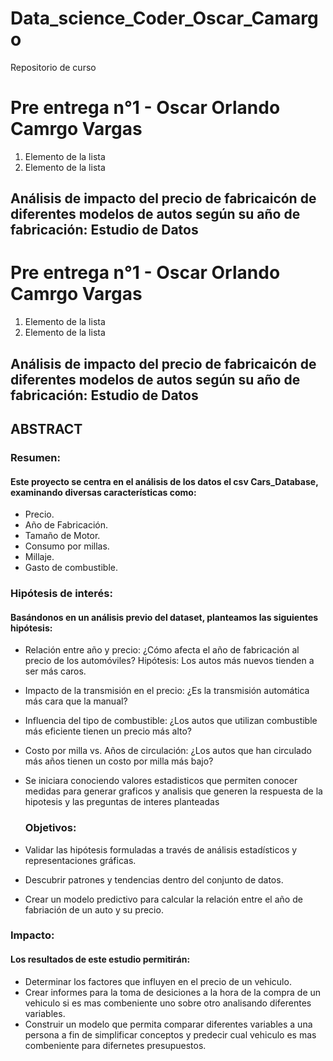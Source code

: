 # Data_science_Coder_Oscar_Camargo
Repositorio de curso 

# Pre entrega n°1 - Oscar Orlando Camrgo Vargas

1.   Elemento de la lista
2.   Elemento de la lista


## Análisis de impacto del precio de fabricaicón de diferentes modelos de autos según su año de fabricación: Estudio de Datos

# Pre entrega n°1 - Oscar Orlando Camrgo Vargas

1.   Elemento de la lista
2.   Elemento de la lista


## Análisis de impacto del precio de fabricaicón de diferentes modelos de autos según su año de fabricación: Estudio de Datos

## ABSTRACT

### Resumen:
#### Este proyecto se centra en el análisis  de los datos el csv Cars_Database, examinando diversas características como:
- Precio.
- Año de Fabricación.
- Tamaño de Motor.
- Consumo por millas.
- Millaje.
- Gasto de combustible.

 ###  Hipótesis de interés:
#### Basándonos en un análisis previo del dataset, planteamos las siguientes hipótesis:
- Relación entre año y precio: ¿Cómo afecta el año de fabricación al precio de los automóviles? Hipótesis: Los autos más nuevos tienden a ser más caros.
- Impacto de la transmisión en el precio: ¿Es la transmisión automática más cara que la manual?
- Influencia del tipo de combustible: ¿Los autos que utilizan combustible más eficiente tienen un precio más alto?
- Costo por milla vs. Años de circulación: ¿Los autos que han circulado más años tienen un costo por milla más bajo?
- Se iniciara conociendo valores estadisticos que permiten conocer medidas para generar graficos y analisis que generen la respuesta de la hipotesis y las preguntas de interes planteadas
  ### Objetivos:

- Validar las hipótesis formuladas a través de análisis estadísticos y representaciones gráficas.
- Descubrir patrones y tendencias dentro del conjunto de datos.
- Crear un modelo predictivo para calcular la relación entre el año de fabriación de un auto y su precio.

### Impacto:
#### Los resultados de este estudio permitirán:

- Determinar los factores que influyen en el precio de un vehiculo.
- Crear informes para la toma de desiciones a la hora de la compra de un vehiculo si es mas combeniente uno sobre otro analisando diferentes variables.
- Construir un modelo que permita comparar diferentes variables a una persona a fin de simplificar conceptos y predecir cual vehiculo es mas combeniente para difernetes presupuestos.
